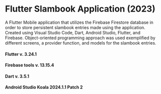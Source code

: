 # Flutter Slambook Application (2023)
A Flutter Mobile application that utilizes the Firebase Firestore database in order to store persistent slambook entries made using the application. Created using Visual Studio Code, Dart, Android Studio, Flutter, and Firebase. Object-oriented programming approach was used exemplified by different screens, a provider function, and models for the slambook entries.

#### Flutter v. 3.24.1
#### Firebase tools v. 13.15.4
#### Dart v. 3.5.1
#### Android Studio Koala 2024.1.1 Patch 2
